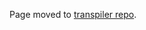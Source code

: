 Page moved to [transpiler repo](https://github.com/matteoferla/MichelaNGLo-transpiler/blob/master/docs/PyMOL_model_chains_segi.md).

